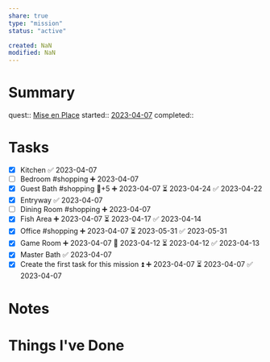 ```yaml
---
share: true
type: "mission"
status: "active"

created: NaN 
modified: NaN
---
```

 
# Summary
quest:: [Mise en Place](./Mise%20en%20Place.md)
started::  [2023-04-07](./2023-04-07.md)
completed::
# Tasks
- [x] Kitchen ✅ 2023-04-07
- [ ] Bedroom #shopping ➕ 2023-04-07
- [x] Guest Bath #shopping 🥄+5 ➕ 2023-04-07 ⏳ 2023-04-24 ✅ 2023-04-22
- [x] Entryway ✅ 2023-04-07
- [ ] Dining Room #shopping ➕ 2023-04-07
- [x] Fish Area ➕ 2023-04-07 ⏳ 2023-04-17 ✅ 2023-04-14
- [x] Office #shopping ➕ 2023-04-07 ⏳ 2023-05-31 ✅ 2023-05-31
- [x] Game Room ➕ 2023-04-07 🛫 2023-04-12 ⏳ 2023-04-12 ✅ 2023-04-13
- [x] Master Bath ✅ 2023-04-07
- [x] Create the first task for this mission ⏫ ➕ 2023-04-07 ⏳ 2023-04-07 ✅ 2023-04-07

# Notes

# Things I've Done
